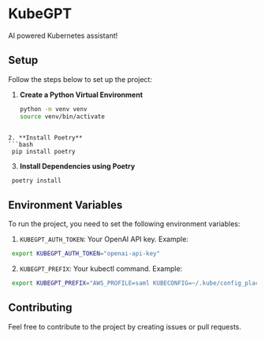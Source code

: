 # KubeGPT

AI powered Kubernetes assistant!

## Setup

Follow the steps below to set up the project:

1. **Create a Python Virtual Environment**
   ```bash
   python -m venv venv
   source venv/bin/activate
  ```

2. **Install Poetry**
  ```bash
   pip install poetry
  ```

3. **Install Dependencies using Poetry**
  ```bash
   poetry install
  ```

## Environment Variables

To run the project, you need to set the following environment variables:

1. `KUBEGPT_AUTH_TOKEN`: Your OpenAI API key. Example:

  ```bash
   export KUBEGPT_AUTH_TOKEN="openai-api-key"
  ```

2. `KUBEGPT_PREFIX`: Your kubectl command. Example:

  ```bash
   export KUBEGPT_PREFIX="AWS_PROFILE=saml KUBECONFIG=~/.kube/config_placeable /usr/local/bin/kubectl1.21 -n placeable-qa"
  ```
  
## Contributing

Feel free to contribute to the project by creating issues or pull requests.

